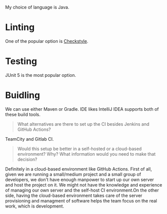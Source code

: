 My choice of language is Java.

# Linting

One of the popular option is [Checkstyle](https://checkstyle.sourceforge.io/).

# Testing

JUnit 5 is the most popular option.

# Buidling

We can use either Maven or Gradle. IDE likes IntelliJ IDEA supports both of these build tools.

> What alternatives are there to set up the CI besides Jenkins and GitHub Actions?

TeamCity and Gitlab CI.

> Would this setup be better in a self-hosted or a cloud-based environment? Why? What information would you need to make that decision?

Definitely in a cloud-based environment like GitHub Actions.
First of all, given we are running a small/medium project and a small group of developers, we don't have enough manpower to start up our own server and host the project on it. We might not have the knowledge and experience of managing our own server and the self-host CI environment.On the other side, having the cloud-based environment takes care of the server provisioning and managment of software helps the team focus on the real work, which is development.
